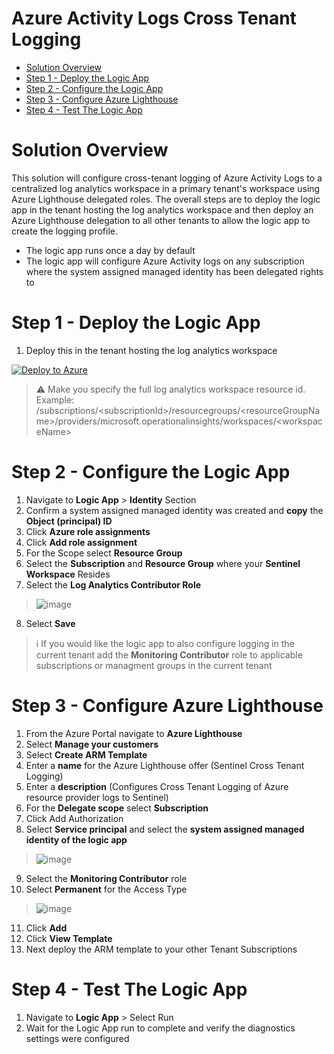 # Azure Activity Logs Cross Tenant Logging

- [Solution Overview](#solution-overview)
- [Step 1 - Deploy the Logic App](#step-1-deploy-the-logic-app)
- [Step 2 - Configure the Logic App](#step-2-configure-the-logic-app)
- [Step 3 - Configure Azure Lighthouse](#step-3-configure-azure-lighthouse)
- [Step 4 - Test The Logic App](#step-4-test-the-logic-app)

# Solution Overview
This solution will configure cross-tenant logging of Azure Activity Logs to a centralized log analytics workspace in a primary tenant's workspace using Azure Lighthouse delegated roles. The overall steps are to deploy the logic app in the tenant hosting the log analytics workspace and then deploy an Azure Lighthouse delegation to all other tenants to allow the logic app to create the logging profile. 

- The logic app runs once a day by default
- The logic app will configure Azure Activity logs on any subscription where the system assigned managed identity has been delegated rights to

# Step 1 - Deploy the Logic App

1. Deploy this in the tenant hosting the log analytics workspace
   
[![Deploy to Azure](https://aka.ms/deploytoazurebutton)](https%3A%2F%2Fraw.githubusercontent.com%2Fseanstark%2Fsentinel-tools%2Fmain%2Fdataconnectors%2Fcross-tenant-logging%2Fazure-activity-logs%2Fazuredeploy.json)

> ⚠️ Make you specify the full log analytics workspace resource id. Example: /subscriptions/\<subscriptionId\>/resourcegroups/\<resourceGroupName\>/providers/microsoft.operationalinsights/workspaces/\<workspaceName\>

# Step 2 - Configure the Logic App
1. Navigate to **Logic App** > **Identity** Section
2. Confirm a system assigned managed identity was created and **copy** the **Object (principal) ID**
3. Click **Azure role assignments**
4. Click **Add role assignment**
5. For the Scope select **Resource Group**
6. Select the **Subscription** and **Resource Group** where your **Sentinel Workspace** Resides
7. Select the **Log Analytics Contributor Role**

  > ![image](https://github.com/seanstark/sentinel-tools/assets/84108246/cbdd69b1-518d-46f6-a80b-6b4cfb68b2c8)

8. Select **Save**
> ℹ️ If you would like the logic app to also configure logging in the current tenant add the **Monitoring Contributor** role to applicable subscriptions or managment groups in the current tenant

# Step 3 - Configure Azure Lighthouse
1. From the Azure Portal navigate to **Azure Lighthouse**
2. Select **Manage your customers**
3. Select **Create ARM Template**
4. Enter a **name** for the Azure Lighthouse offer (Sentinel Cross Tenant Logging)
5. Enter a **description** (Configures Cross Tenant Logging of Azure resource provider logs to Sentinel)
6. For the **Delegate scope** select **Subscription**
7. Click Add Authorization
8. Select **Service principal** and select the **system assigned managed identity of the logic app**

>![image](https://github.com/seanstark/sentinel-tools/assets/84108246/4e47777a-13d7-4d06-a7ff-97775ff13fa6)

9. Select the **Monitoring Contributor** role
10. Select **Permanent** for the Access Type

>![image](https://github.com/seanstark/sentinel-tools/assets/84108246/ea5b5988-6272-4bdf-9192-dab9cf64a067)

11. Click **Add**
12. Click **View Template**
13. Next deploy the ARM template to your other Tenant Subscriptions

# Step 4 - Test The Logic App
1. Navigate to **Logic App** > Select Run
2. Wait for the Logic App run to complete and verify the diagnostics settings were configured
